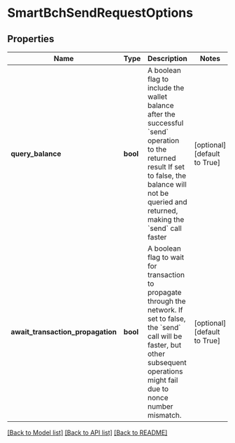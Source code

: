 # SmartBchSendRequestOptions

## Properties
Name | Type | Description | Notes
------------ | ------------- | ------------- | -------------
**query_balance** | **bool** | A boolean flag to include the wallet balance after the successful &#x60;send&#x60; operation to the returned result If set to false, the balance will not be queried and returned, making the &#x60;send&#x60; call faster | [optional] [default to True]
**await_transaction_propagation** | **bool** | A boolean flag to wait for transaction to propagate through the network. If set to false, the &#x60;send&#x60; call will be faster, but other subsequent operations might fail due to nonce number mismatch. | [optional] [default to True]

[[Back to Model list]](../README.md#documentation-for-models) [[Back to API list]](../README.md#documentation-for-api-endpoints) [[Back to README]](../README.md)


